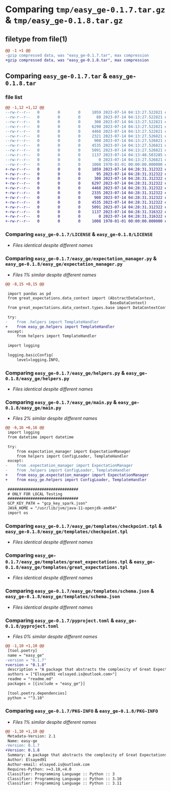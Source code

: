 # Comparing `tmp/easy_ge-0.1.7.tar.gz` & `tmp/easy_ge-0.1.8.tar.gz`

## filetype from file(1)

```diff
@@ -1 +1 @@
-gzip compressed data, was "easy_ge-0.1.7.tar", max compression
+gzip compressed data, was "easy_ge-0.1.8.tar", max compression
```

## Comparing `easy_ge-0.1.7.tar` & `easy_ge-0.1.8.tar`

### file list

```diff
@@ -1,12 +1,12 @@
--rw-r--r--   0        0        0     1059 2023-07-14 04:13:27.522821 easy_ge-0.1.7/LICENSE
--rw-r--r--   0        0        0       88 2023-07-14 04:13:27.522821 easy_ge-0.1.7/easy_ge/__init__.py
--rw-r--r--   0        0        0      308 2023-07-14 04:13:27.522821 easy_ge-0.1.7/easy_ge/docker_entry.py
--rw-r--r--   0        0        0     6290 2023-07-14 04:13:27.522821 easy_ge-0.1.7/easy_ge/expectation_manager.py
--rw-r--r--   0        0        0     4468 2023-07-14 04:13:27.522821 easy_ge-0.1.7/easy_ge/helpers.py
--rw-r--r--   0        0        0     2321 2023-07-14 04:13:27.526821 easy_ge-0.1.7/easy_ge/main.py
--rw-r--r--   0        0        0      908 2023-07-14 04:13:27.526821 easy_ge-0.1.7/easy_ge/templates/checkpoint.tpl
--rw-r--r--   0        0        0     4535 2023-07-14 04:13:27.526821 easy_ge-0.1.7/easy_ge/templates/great_expectations.tpl
--rw-r--r--   0        0        0     5091 2023-07-14 04:13:27.526821 easy_ge-0.1.7/easy_ge/templates/schema.json
--rw-r--r--   0        0        0     1137 2023-07-14 04:13:48.503285 easy_ge-0.1.7/pyproject.toml
--rw-r--r--   0        0        0        0 2023-07-14 04:13:27.526821 easy_ge-0.1.7/readme.md
--rw-r--r--   0        0        0     1008 1970-01-01 00:00:00.000000 easy_ge-0.1.7/PKG-INFO
+-rw-r--r--   0        0        0     1059 2023-07-14 04:28:31.312322 easy_ge-0.1.8/LICENSE
+-rw-r--r--   0        0        0       95 2023-07-14 04:28:31.312322 easy_ge-0.1.8/easy_ge/__init__.py
+-rw-r--r--   0        0        0      308 2023-07-14 04:28:31.312322 easy_ge-0.1.8/easy_ge/docker_entry.py
+-rw-r--r--   0        0        0     6297 2023-07-14 04:28:31.312322 easy_ge-0.1.8/easy_ge/expectation_manager.py
+-rw-r--r--   0        0        0     4468 2023-07-14 04:28:31.312322 easy_ge-0.1.8/easy_ge/helpers.py
+-rw-r--r--   0        0        0     2335 2023-07-14 04:28:31.312322 easy_ge-0.1.8/easy_ge/main.py
+-rw-r--r--   0        0        0      908 2023-07-14 04:28:31.312322 easy_ge-0.1.8/easy_ge/templates/checkpoint.tpl
+-rw-r--r--   0        0        0     4535 2023-07-14 04:28:31.312322 easy_ge-0.1.8/easy_ge/templates/great_expectations.tpl
+-rw-r--r--   0        0        0     5091 2023-07-14 04:28:31.312322 easy_ge-0.1.8/easy_ge/templates/schema.json
+-rw-r--r--   0        0        0     1137 2023-07-14 04:28:31.316322 easy_ge-0.1.8/pyproject.toml
+-rw-r--r--   0        0        0        0 2023-07-14 04:28:31.316322 easy_ge-0.1.8/readme.md
+-rw-r--r--   0        0        0     1008 1970-01-01 00:00:00.000000 easy_ge-0.1.8/PKG-INFO
```

### Comparing `easy_ge-0.1.7/LICENSE` & `easy_ge-0.1.8/LICENSE`

 * *Files identical despite different names*

### Comparing `easy_ge-0.1.7/easy_ge/expectation_manager.py` & `easy_ge-0.1.8/easy_ge/expectation_manager.py`

 * *Files 1% similar despite different names*

```diff
@@ -8,15 +8,15 @@
 
 import pandas as pd
 from great_expectations.data_context import (AbstractDataContext,
                                              BaseDataContext)
 from great_expectations.data_context.types.base import DataContextConfig
 
 try:
-    from .helpers import TemplateHandler
+    from easy_ge.helpers import TemplateHandler
 except:
     from helpers import TemplateHandler
 
 import logging
 
 logging.basicConfig(
     level=logging.INFO,
```

### Comparing `easy_ge-0.1.7/easy_ge/helpers.py` & `easy_ge-0.1.8/easy_ge/helpers.py`

 * *Files identical despite different names*

### Comparing `easy_ge-0.1.7/easy_ge/main.py` & `easy_ge-0.1.8/easy_ge/main.py`

 * *Files 2% similar despite different names*

```diff
@@ -6,16 +6,16 @@
 import logging
 from datetime import datetime
 
 try:
     from expectation_manager import ExpectationManager
     from helpers import ConfigLoader, TemplateHandler
 except:
-    from .expectation_manager import ExpectationManager
-    from .helpers import ConfigLoader, TemplateHandler  
+    from easy_ge.expectation_manager import ExpectationManager
+    from easy_ge.helpers import ConfigLoader, TemplateHandler  
 
 ###############################
 # ONLY FOR LOCAL Testing
 ###############################
 GCP_KEY_PATH = "gcp_key_spark.json"
 JAVA_HOME = "/usr/lib/jvm/java-11-openjdk-amd64"
 import os
```

### Comparing `easy_ge-0.1.7/easy_ge/templates/checkpoint.tpl` & `easy_ge-0.1.8/easy_ge/templates/checkpoint.tpl`

 * *Files identical despite different names*

### Comparing `easy_ge-0.1.7/easy_ge/templates/great_expectations.tpl` & `easy_ge-0.1.8/easy_ge/templates/great_expectations.tpl`

 * *Files identical despite different names*

### Comparing `easy_ge-0.1.7/easy_ge/templates/schema.json` & `easy_ge-0.1.8/easy_ge/templates/schema.json`

 * *Files identical despite different names*

### Comparing `easy_ge-0.1.7/pyproject.toml` & `easy_ge-0.1.8/pyproject.toml`

 * *Files 0% similar despite different names*

```diff
@@ -1,10 +1,10 @@
 [tool.poetry]
 name = "easy_ge"
-version = "0.1.7"
+version = "0.1.8"
 description = "A package that abstracts the complexity of Great Expectations away. At least for straight forward use cases."
 authors = ["Elsayed91 <elsayed.is@outlook.com>"]
 readme = "readme.md"
 packages = [{include = "easy_ge"}]
 
 [tool.poetry.dependencies]
 python = "^3.10"
```

### Comparing `easy_ge-0.1.7/PKG-INFO` & `easy_ge-0.1.8/PKG-INFO`

 * *Files 1% similar despite different names*

```diff
@@ -1,10 +1,10 @@
 Metadata-Version: 2.1
 Name: easy-ge
-Version: 0.1.7
+Version: 0.1.8
 Summary: A package that abstracts the complexity of Great Expectations away. At least for straight forward use cases.
 Author: Elsayed91
 Author-email: elsayed.is@outlook.com
 Requires-Python: >=3.10,<4.0
 Classifier: Programming Language :: Python :: 3
 Classifier: Programming Language :: Python :: 3.10
 Classifier: Programming Language :: Python :: 3.11
```

